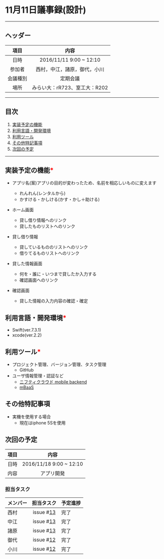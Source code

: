 # 11月11日議事録(設計)
---
## ヘッダー
|項目|内容|
|:--:|:--:|
| 日時 | 2016/11/11 9:00 ~ 12:10|
| 参加者 | 西村，中江，諸原，御代，小川 |
| 会議種別 | 定期会議 |
| 場所 | みらい大：rR723、室工大：R202 |

---
## 目次
1. [実装予定の機能](#anchar1)
2. [利用言語・開発環境](#anchar2)
3. [利用ツール](#anchar3)
4. [その他特記事項](#anchar4)
5. [次回の予定](#anchar5)



---


## <div id="anchar1"/>実装予定の機能<font color = "red">*</font>
- アプリ名(案)アプリの目的が変わったため、名前を相応しいものに変えます
	- れんれん(レンタルから)
	- かすける・かしける(かす・かし＋助ける)

- ホーム画面
	- 貸し借り情報へのリンク
	- 貸したものリストへのリンク
  
- 貸し借り情報
  - 貸しているもののリストへのリンク
  - 借りてるものリストへのリンク
  
- 貸した情報画面
  - 何を・誰に・いつまで貸したか入力する
  - 確認画面へのリンク

- 確認画面
  - 貸した情報の入力内容の確認・確定
 


## <div id="anchar2"/>利用言語・開発環境<font color = "red">*</font>
- Swift(ver.7.3.1)
- xcode(ver.2.2)

## <div id="anchar3"/>利用ツール<font color = "red">*</font>
- プロジェクト管理、バージョン管理、タスク管理
	- GitHub
- ユーザ情報管理・認証など
	- [ニフティクラウド mobile backend](http://mb.cloud.nifty.com/)
	- [mBaaS](http://mb.cloud.nifty.com/about.htm?utm_source=google&utm_medium=cpc&utm_campaign=LS_1018_PC&wapr=5825136c)	
	
	
## <div id="anchar4"/>その他特記事項
- 実機を使用する場合
	- 現在はiphone 5Sを使用

## <div id="anchar5"/>次回の予定
|項目|内容|
|:--:|:--:|
| 日時 | 2016/11/18  9:00 ~ 12:10|
| 内容 | アプリ開発 |

### 担当タスク
| メンバー | 担当タスク | 予定進捗 |
| :-- | :--: | :-- |
| 西村 | issue #[13](https://github.com/enpit2016fun/pbl_d/issues/13) | 完了 |
| 中江 | issue #[13](https://github.com/enpit2016fun/pbl_d/issues/13) | 完了 |
| 諸原 | issue #[13](https://github.com/enpit2016fun/pbl_d/issues/13) | 完了 |
| 御代 | issue #[12](https://github.com/enpit2016fun/pbl_d/issues/12) | 完了 |
| 小川 | issue #[12](https://github.com/enpit2016fun/pbl_d/issues/12) | 完了 |
